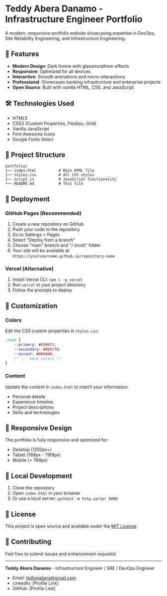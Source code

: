 # Teddy Abera Danamo - Infrastructure Engineer Portfolio

A modern, responsive portfolio website showcasing expertise in DevOps, Site Reliability Engineering, and Infrastructure Engineering.

## 🚀 Features

- **Modern Design**: Dark theme with glassmorphism effects
- **Responsive**: Optimized for all devices
- **Interactive**: Smooth animations and micro-interactions
- **Professional**: Showcases banking infrastructure and enterprise projects
- **Open Source**: Built with vanilla HTML, CSS, and JavaScript

## 🛠️ Technologies Used

- HTML5
- CSS3 (Custom Properties, Flexbox, Grid)
- Vanilla JavaScript
- Font Awesome Icons
- Google Fonts (Inter)

## 📁 Project Structure

```
portfolio/
├── index.html          # Main HTML file
├── styles.css          # All CSS styles
├── script.js           # JavaScript functionality
└── README.md           # This file
```

## 🚀 Deployment

### GitHub Pages (Recommended)

1. Create a new repository on GitHub
2. Push your code to the repository
3. Go to Settings > Pages
4. Select "Deploy from a branch"
5. Choose "main" branch and "/ (root)" folder
6. Your site will be available at `https://yourusername.github.io/repository-name`

### Vercel (Alternative)

1. Install Vercel CLI: `npm i -g vercel`
2. Run `vercel` in your project directory
3. Follow the prompts to deploy

## 🎨 Customization

### Colors
Edit the CSS custom properties in `styles.css`:
```css
:root {
    --primary: #6366f1;
    --secondary: #8b5cf6;
    --accent: #06b6d4;
    /* ... more colors */
}
```

### Content
Update the content in `index.html` to match your information:
- Personal details
- Experience timeline
- Project descriptions
- Skills and technologies

## 📱 Responsive Design

The portfolio is fully responsive and optimized for:
- Desktop (1200px+)
- Tablet (768px - 1199px)
- Mobile (< 768px)

## 🔧 Local Development

1. Clone the repository
2. Open `index.html` in your browser
3. Or use a local server: `python3 -m http.server 8000`

## 📄 License

This project is open source and available under the [MIT License](LICENSE).

## 🤝 Contributing

Feel free to submit issues and enhancement requests!

---

**Teddy Abera Danamo** - Infrastructure Engineer / SRE / DevOps Engineer
- Email: tedionabera@gmail.com
- LinkedIn: [Profile Link]
- GitHub: [Profile Link] 